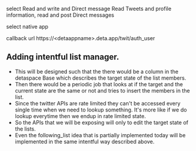 
select Read and write and Direct message
Read Tweets and profile information, read and post Direct messages

select native app

callback url https://\<detaappname\>.deta.app/twit/auth_user


## Adding intentful list manager.
- This will be designed such that the there would be a column in the detaspace
Base which describes the target state of the list members.
- Then there would be a periodic job that looks at if the target and the current
state are the same or not and tries to insert the members in the list.
- Since the twitter APIs are rate limited they can't be accessed every single
time when we need to lookup something. It's more like if we do lookup everytime
then we endup in rate limited state.
- So the APIs that we will be exposing will only to edit the target state of the
lists.
- Even the following_list idea that is partially implemented today will be
implemented in the same intentful way described above.